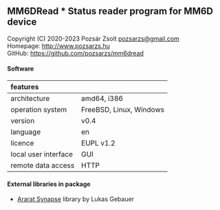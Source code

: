 ## MM6DRead * Status reader program for MM6D device
Copyright (C) 2020-2023 Pozsár Zsolt <pozsarzs@gmail.com>  
Homepage: <http://www.pozsarzs.hu>  
GitHub: <https://github.com/pozsarzs/mm6dread>

#### Software
|features              |                       |
|:---------------------|-----------------------|
|architecture          |amd64, i386            |
|operation system      |FreeBSD, Linux, Windows|
|version               |v0.4                   |
|language              |en                     |
|licence               |EUPL v1.2              |
|local user interface  |GUI                    |
|remote data access    |HTTP                   |

#### External libraries in package

 - [Ararat Synapse](http://www.ararat.cz/synapse) library by Lukas Gebauer
